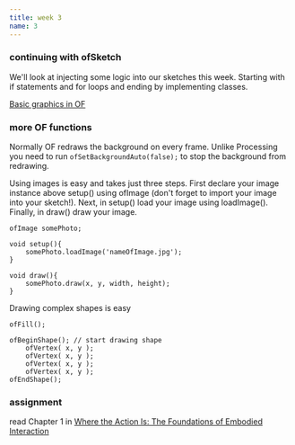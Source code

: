 ```yaml
---
title: week 3
name: 3
---
```


<h3 class="text-muted">continuing with ofSketch</h3>

We'll look at injecting some logic into our sketches this week. Starting with if statements and for loops and ending by implementing classes. 

<a href="http://www.slideshare.net/roxlu/openframeworks-007-graphics?ref=http://openframeworks.cc/tutorials/first%20steps/004_presentations.html"  target="_blank" class="inline" >Basic graphics in OF</a>

<h3 class="text-muted">more OF functions</h3>

Normally OF redraws the background on every frame. Unlike Processing you need to run `ofSetBackgroundAuto(false);` to stop the background from redrawing.

Using images is easy and takes just three steps. First declare your image instance above setup() using ofImage (don't forget to import your image into your sketch!). Next, in setup() load your image using loadImage(). Finally, in draw() draw your image.

	ofImage somePhoto;

	void setup(){
		somePhoto.loadImage('nameOfImage.jpg');
	}

	void draw(){
		somePhoto.draw(x, y, width, height);
	}

Drawing complex shapes is easy

	ofFill();
 
	ofBeginShape(); // start drawing shape
	    ofVertex( x, y );
	    ofVertex( x, y );
	    ofVertex( x, y );
	    ofVertex( x, y );
	ofEndShape();

<h3 class="text-muted">assignment</h3>
<p class="links">
	read Chapter 1 in <a href="{{site.url}}/media/pdfs/dourish-paul--where-the-action-is.pdf">Where the Action Is: The Foundations of Embodied Interaction</a>
</p>